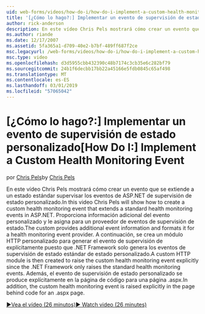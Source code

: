 ```yaml
---
uid: web-forms/videos/how-do-i/how-do-i-implement-a-custom-health-monitoring-event
title: '[¿Cómo lo hago?:] Implementar un evento de supervisión de estado personalizado | Microsoft Docs'
author: rick-anderson
description: En este vídeo Chris Pels mostrará cómo crear un evento que se extiende a un estado estándar supervisar los eventos de ASP.NET de supervisión de estado personalizado. Los profesionales personalizados...
ms.author: riande
ms.date: 12/17/2007
ms.assetid: 5fa365a1-d709-40e2-b7bf-489ff687f2ce
msc.legacyurl: /web-forms/videos/how-do-i/how-do-i-implement-a-custom-health-monitoring-event
msc.type: video
ms.openlocfilehash: d3d5955cbb432390c48b7174c3cb35e6c282bf79
ms.sourcegitcommit: 24b1f6decbb17bb22a45166e5fdb0845c65af498
ms.translationtype: MT
ms.contentlocale: es-ES
ms.lasthandoff: 03/01/2019
ms.locfileid: "57065042"
---
```

<a name="how-do-i-implement-a-custom-health-monitoring-event"></a><span data-ttu-id="9d7cd-104">[¿Cómo lo hago?:] Implementar un evento de supervisión de estado personalizado</span><span class="sxs-lookup"><span data-stu-id="9d7cd-104">[How Do I:] Implement a Custom Health Monitoring Event</span></span>
====================
<span data-ttu-id="9d7cd-105">por [Chris Pels](https://twitter.com/chrispels)</span><span class="sxs-lookup"><span data-stu-id="9d7cd-105">by [Chris Pels](https://twitter.com/chrispels)</span></span>

<span data-ttu-id="9d7cd-106">En este vídeo Chris Pels mostrará cómo crear un evento que se extiende a un estado estándar supervisar los eventos de ASP.NET de supervisión de estado personalizado.</span><span class="sxs-lookup"><span data-stu-id="9d7cd-106">In this video Chris Pels will show how to create a custom health monitoring event that extends a standard health monitoring events in ASP.NET.</span></span> <span data-ttu-id="9d7cd-107">Proporciona información adicional del evento personalizado y le asigna para un proveedor de eventos de supervisión de estado.</span><span class="sxs-lookup"><span data-stu-id="9d7cd-107">The custom provides additional event information and formats it for a health monitoring event provider.</span></span> <span data-ttu-id="9d7cd-108">A continuación, se crea un módulo HTTP personalizado para generar el evento de supervisión de explícitamente puesto que .NET Framework solo genera los eventos de supervisión de estado estándar de estado personalizado.</span><span class="sxs-lookup"><span data-stu-id="9d7cd-108">A custom HTTP module is then created to raise the custom health monitoring event explicitly since the .NET Framework only raises the standard health monitoring events.</span></span> <span data-ttu-id="9d7cd-109">Además, el evento de supervisión de estado personalizado se produce explícitamente en la página de código para una página .aspx.</span><span class="sxs-lookup"><span data-stu-id="9d7cd-109">In addition, the custom health monitoring event is raised explicitly in the page behind code for an .aspx page.</span></span>

[<span data-ttu-id="9d7cd-110">&#9654;Vea el vídeo (26 minutos)</span><span class="sxs-lookup"><span data-stu-id="9d7cd-110">&#9654; Watch video (26 minutes)</span></span>](https://channel9.msdn.com/Blogs/ASP-NET-Site-Videos/how-do-i-implement-a-custom-health-monitoring-event)
